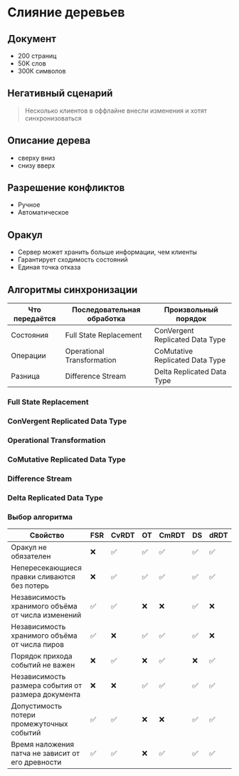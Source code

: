 # Слияние деревьев

## Документ

- 200 страниц
- 50K слов
- 300К символов

## Негативный сценарий

> Несколько клиентов в оффлайне внесли изменения и хотят синхронизоваться

## Описание дерева

- сверху вниз
- снизу вверх

## Разрешение конфликтов

- Ручное
- Автоматическое

## Оракул

- Сервер может хранить больше информации, чем клиенты
- Гарантирует сходимость состояний
- Единая точка отказа

## Алгоритмы синхронизации

| Что передаётся | Последовательная обработка | Произвольный порядок
|----------------|----------------------------|---------------------
| Состояния      | Full State Replacement     | ConVergent Replicated Data Type
| Операции       | Operational Transformation | CoMutative Replicated Data Type
| Разница        | Difference Stream          | Delta Replicated Data Type

### Full State Replacement
### ConVergent Replicated Data Type

### Operational Transformation
### CoMutative Replicated Data Type

### Difference Stream
### Delta Replicated Data Type

### Выбор алгоритма

| Свойство | FSR | CvRDT | OT | CmRDT | DS | dRDT
|----------|-----|-------|----|-------|----|------
| Оракул не обязателен | ❌ | ✅ | ✅ | ✅ | ✅ | ✅
| Непересекающиеся правки сливаются без потерь | ❌ | ✅ | ✅ | ✅ | ✅ | ✅
| Независимость хранимого объёма от числа изменений | ✅ | ✅ | ❌ | ❌ | ✅ | ❌
| Независимость хранимого объёма от числа пиров | ✅ | ❌ | ✅ | ✅ | ✅ | ❌
| Порядок прихода событий не важен | ❌ | ✅ | ❌ | ✅ | ❌ | ✅
| Независимость размера события от размера документа | ❌ | ❌ | ✅ | ✅ | ✅ | ✅
| Допустимость потери промежуточных событий | ✅ | ✅ | ❌ | ❌ | ✅ | ✅
| Время наложения патча не зависит от его древности | ✅ | ✅ | ❌ | ✅ | ✅ | ✅
